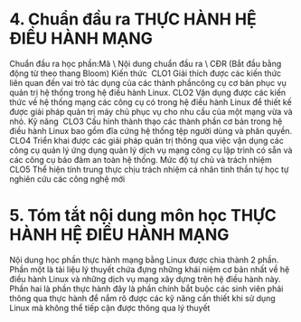# 4. Chuẩn đầu ra THỰC HÀNH HỆ ĐIỀU HÀNH MẠNG
Chuẩn đầu ra học phần:Mã \ Nội dung chuẩn đầu ra \ CĐR (Bắt đầu bằng động từ theo thang Bloom) Kiến thức  CLO1 Giải thích được các kiến thức liên quan đến vai trò tác dụng của các thành phầncông cụ cơ bản phục vụ quản trị hệ thống trong hệ điều hành Linux. CLO2 Vận dụng được các kiến thức về hệ thống mạng các công cụ có trong hệ điều hành Linux để thiết kế được giải pháp quản trị máy chủ phục vụ cho nhu cầu của một mạng vừa và nhỏ. Kỹ năng  CLO3 Cấu hình thành thạo các thành phần cơ bản trong hệ điều hành Linux bao gồm đĩa cứng hệ thống tệp người dùng và phân quyền. CLO4 Triển khai được các giải pháp quản trị thông qua việc vận dụng các công cụ quản lý ứng dụng quản lý dịch vụ mạng công cụ lập trình có sẵn và các công cụ bảo đảm an toàn hệ thống. Mức độ tự chủ và trách nhiệm  CLO5 Thể hiện tính trung thực chịu trách nhiệm cá nhân tinh thần tự học tự nghiên cứu các công nghệ mới
# 5. Tóm tắt nội dung môn học THỰC HÀNH HỆ ĐIỀU HÀNH MẠNG
Nội dung học phần thực hành mạng bằng Linux được chia thành 2 phần. Phần một là tài liệu lý thuyết chứa đựng những khái niệm cơ bản nhất về hệ điều hành Linux và những dịch vụ mạng xây dựng trên hệ điều hành này. Phần hai là phần thực hành đây là phần chính bắt buộc các sinh viên phải thông qua thực hành để nắm rõ được các kỹ năng cần thiết khi sử dụng Linux mà không thể tiếp cận được thông qua lý thuyết

